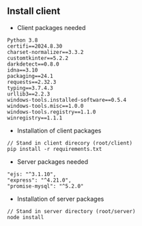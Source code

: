 ## Install client
- Client packages needed
```
Python 3.8
certifi==2024.8.30
charset-normalizer==3.3.2
customtkinter==5.2.2
darkdetect==0.8.0
idna==3.10
packaging==24.1
requests==2.32.3
typing==3.7.4.3
urllib3==2.2.3
windows-tools.installed-software==0.5.4
windows-tools.misc==1.0.0
windows-tools.registry==1.1.0
winregistry==1.1.1
```
- Installation of client packages
```
// Stand in client direcory (root/client)
pip install -r requirements.txt
```

- Server packages needed
```
"ejs: "^3.1.10",
"express": "^4.21.0",
"promise-mysql": "^5.2.0"
```

- Installation of server packages
```
// Stand in server directory (root/server)
node install
```


